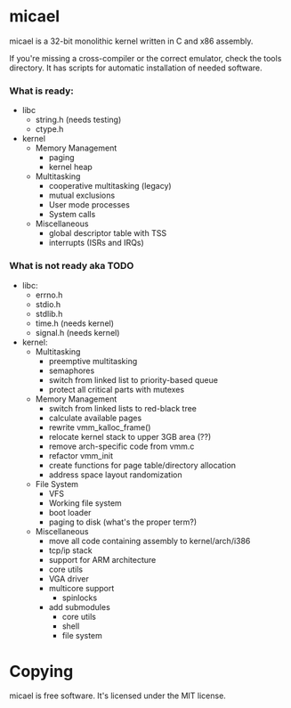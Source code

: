 # micael

micael is a 32-bit monolithic kernel written in C and x86 assembly.

If you're missing a cross-compiler or the correct emulator, check the tools directory. It has scripts for automatic installation of needed software.

### What is ready:
* libc
  * string.h (needs testing)
  * ctype.h
* kernel
   * Memory Management
      * paging
      * kernel heap
   * Multitasking
      * cooperative multitasking (legacy)
      * mutual exclusions
      * User mode processes
	  * System calls
   * Miscellaneous
      * global descriptor table with TSS
      * interrupts (ISRs and IRQs)

### What is not ready aka TODO
* libc:
  * errno.h
  * stdio.h
  * stdlib.h
  * time.h   (needs kernel)
  * signal.h (needs kernel)
* kernel:
   * Multitasking
	  * preemptive multitasking
      * semaphores
      * switch from linked list to priority-based queue
      * protect all critical parts with mutexes
   * Memory Management
      * switch from linked lists to red-black tree
      * calculate available pages
      * rewrite vmm_kalloc_frame()
      * relocate kernel stack to upper 3GB area (??)
      * remove arch-specific code from vmm.c
      * refactor vmm_init
      * create functions for page table/directory allocation
	  * address space layout randomization
   * File System
	  * VFS
      * Working file system
      * boot loader
      * paging to disk (what's the proper term?)
   * Miscellaneous
      * move all code containing assembly to kernel/arch/i386
      * tcp/ip stack
      * support for ARM architecture
      * core utils
      * VGA driver
      * multicore support
         * spinlocks
      * add submodules
         * core utils
         * shell
         * file system


# Copying
micael is free software. It's licensed under the MIT license.
